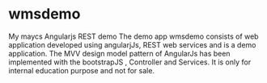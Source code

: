 # wmsdemo
My maycs Angularjs REST demo
The demo app wmsdemo consists of web application developed using angularjJs, REST web services and is a demo application. The MVV design model pattern of AngularJs has been implemented with the bootstrapJS , Controller and Services.
It is only for internal education purpose and not for sale.
